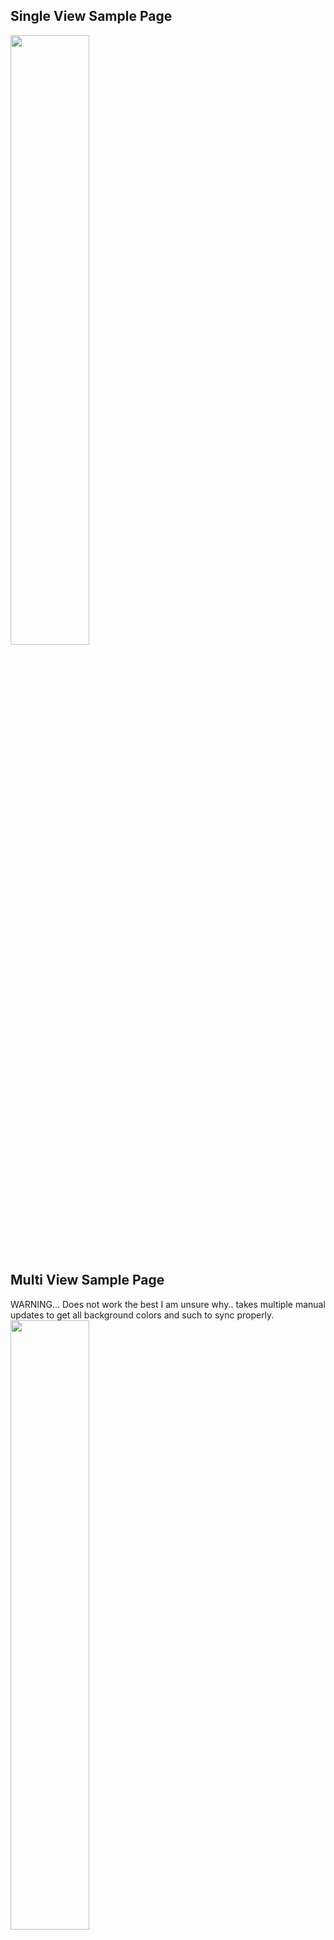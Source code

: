## Single View Sample Page

<img src="https://user-images.githubusercontent.com/76603653/192120649-fa241fb6-f401-4ab7-8145-6d8c2ad191c6.png" width=50% height=50%>
<br>


## Multi View Sample Page
WARNING... Does not work the best I am unsure why.. takes multiple manual updates to get all background colors and such to sync properly.
<br>
<img src="https://user-images.githubusercontent.com/76603653/192120688-3791962b-a871-4771-b212-e8ee087322cd.png" width=50% height=50%>

